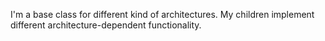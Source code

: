 I'm a base class for different kind of architectures. My children implement different architecture-dependent functionality.
